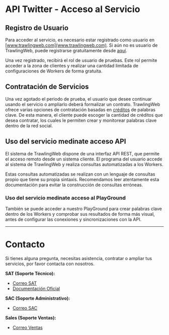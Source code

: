 # API Twitter - Acceso al Servicio

## Registro de Usuario

Para acceder al servicio, es necesario estar registrado como usuario en [www.trawlingweb.com](www.trawlingweb.com). Si aún no es usuario de TrawlingWeb, puede registrarse gratuitamente desde [aquí](https://dashboard.trawlingweb.com/register).

Una vez registrado, recibirá el rol de usuario de pruebas. Este rol permite acceder a la zona de clientes y realizar una cantidad limitada de configuraciones de Workers de forma gratuita.

## Contratación de Servicios

Una vez agotado el periodo de prueba, el usuario que desee continuar usando el servicio o ampliarlo deberá formalizar un contrato. TrawlingWeb ofrece varias opciones de contratación basadas en [créditos](00_Presentación.md#Características-Principales) de palabras clave. De esta manera, el cliente puede escoger la cantidad de créditos que desea contratar, los cuales le permiten crear y monitorear palabras clave dentro de la red social.

## Uso del servicio medinate acceso API

El sistema de TrawlingWeb dispone de una interfaz API REST, que permite el acceso remoto desde un sistema cliente. El programa del usuario accede al sistema de TrawlingWeb y realiza consultas automatizadas a los Workers.

Estas consultas automatizadas se realizan con un lenguaje de consultas propio que tiene su propia sintaxis. Recomendamos leer atentamente esta documentación para evitar la construcción de consultas erróneas.

### Uso del servicio medinate acceso al PlayGround

También se puede acceder a nuestro PlayGround para crear palabras clave dentro de los Workers y comprobar sus resultados de forma más visual, antes de configurar las conexiones y sincronizaciones con la API.

---

# Contacto

Si tienes alguna pregunta, necesitas asistencia, contratar o ampliar tus servicios, por favor contacta con nosotros.

**SAT (Soporte Técnico):**
- [Correo SAT](mailto:support@trawlingweb.com)
- [Documentación Oficial](https://docs.trawlingweb.com)

**SAC (Soporte Administrativo):**
- [Correo SAC](mailto:gestion@trawlingweb.com)

**Sales (Soporte Ventas):**
- [Correo Ventas](mailto:sales@trawlingweb.com)
